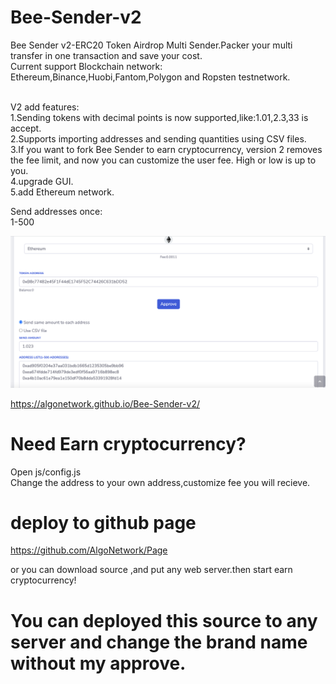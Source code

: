 # Bee-Sender-v2
Bee Sender v2-ERC20 Token Airdrop Multi Sender.Packer your multi transfer in one transaction and save your cost.<br>
Current support Blockchain network:<br>
Ethereum,Binance,Huobi,Fantom,Polygon and Ropsten testnetwork.<br><br>

V2 add features:<br>
1.Sending tokens with decimal points is now supported,like:1.01,2.3,33 is accept.<br>
2.Supports importing addresses and sending quantities using CSV files.<br>
3.If you want to fork Bee Sender to earn cryptocurrency, version 2 removes the fee limit, and now you can customize the user fee. High or low is up to you.<br>
4.upgrade GUI.<br>
5.add Ethereum network.<br>

Send addresses once:<br>
1-500<br>

<img src="https://github.com/AlgoNetwork/Bee-Sender-v2/blob/main/screen.png" alt="erc20-tokens-multi-sender">


https://algonetwork.github.io/Bee-Sender-v2/



# Need Earn cryptocurrency?
Open js/config.js<br>
Change the address to your own address,customize fee you will recieve.<br>

# deploy to github page
https://github.com/AlgoNetwork/Page<br>

or you can download source ,and put any web server.then start earn cryptocurrency!<br>

# You can deployed this source to any server and change the brand name without my approve.
